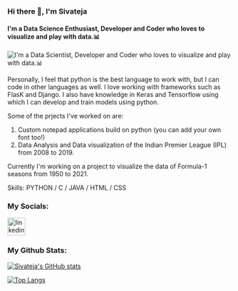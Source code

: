 ### Hi there 👋, I'm Sivateja
#### I'm a Data Science Enthusiast, Developer and Coder who loves to visualize and play with data.📊
![I'm a Data Scientist, Developer and Coder who loves to visualize and play with data.📊](http://invisiblefiction.com/wp-content/uploads/ml-header-bg.jpg)

Personally, I feel that python is the best language to work with, but I can code in other languages as well.
I love working with frameworks such as FlasK and Django. 
I also have knowledge in Keras and Tensorflow using which I can develop and train models using python.
 
Some of the prjects I've worked on are: 
 1. Custom notepad applications build on python (you can add your own font too!)
 2. Data Analysis and Data visualization of the Indian Premier League (IPL) from 2008 to 2019.

Currently I'm working on a project to visualize the data of Formula-1 seasons from 1950 to 2021.


Skills: PYTHON / C / JAVA / HTML / CSS 

### My Socials:

 [<img src='https://user-images.githubusercontent.com/51400137/116963311-2473c100-acc6-11eb-92eb-aa2231826fa1.png' alt='linkedin' height='40'>](https://www.linkedin.com/in/sivatejaat/)  
 



### My Github Stats:
[![Sivateja's GitHub stats](https://github-readme-stats.vercel.app/api?username=sivatejaat)](https://github.com/sivateja/github-readme-stats)




[![Top Langs](https://github-readme-stats.vercel.app/api/top-langs/?username=sivatejaat)](https://github.com/anuraghazra/github-readme-stats)
 


